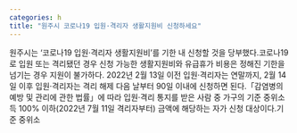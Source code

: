 ```yaml
---
categories: h
title: "원주시 코로나19 입원·격리자 생활지원비 신청하세요"
---
```

원주시는 ‘코로나19 입원·격리자 생활지원비’를 기한 내 신청할 것을 당부했다.코로나19로 입원 또는 격리됐던 경우 신청 가능한 생활지원비와 유급휴가 비용은 정해진 기한을 넘기는 경우 지원이 불가하다. 2022년 2월 13일 이전 입원·격리자는 연말까지, 2월 14일 이후 입원·격리자는 격리 해제 다음 날부터 90일 이내에 신청하면 된다.「감염병의 예방 및 관리에 관한 법률」에 따라 입원·격리 통지를 받은 사람 중 가구의 기준 중위소득 100% 이하(2022년 7월 11일 격리자부터) 금액에 해당하는 자가 신청 대상이다.기준 중위소